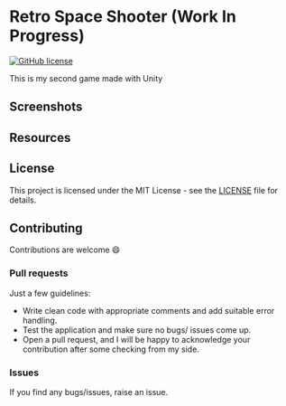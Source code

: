 # Retro Space Shooter (Work In Progress)
[![GitHub license](https://img.shields.io/github/license/AlexandreLadriere/FlappyBirdClone.svg)](https://github.com/AlexandreLadriere/FlappyBirdClone/blob/master/LICENSE)

This is my second game made with Unity

## Screenshots

## Resources

## License
This project is licensed under the MIT License - see the [LICENSE] file for details.

## Contributing
Contributions are welcome :smile:

### Pull requests
Just a few guidelines:
-   Write clean code with appropriate comments and add suitable error handling.
-   Test the application and make sure no bugs/ issues come up.
-   Open a pull request, and I will be happy to acknowledge your contribution after some checking from my side.

### Issues
If you find any bugs/issues, raise an issue.

  [LICENSE]: <LICENSE>